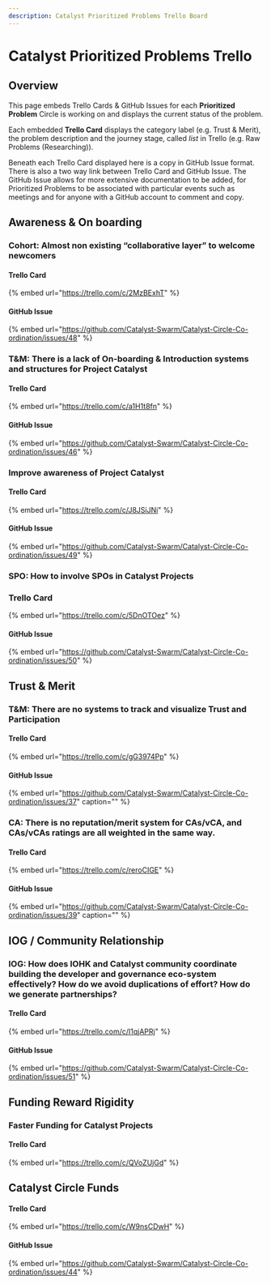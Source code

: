 ```yaml
---
description: Catalyst Prioritized Problems Trello Board
---
```


# Catalyst Prioritized Problems Trello

## Overview

This page embeds Trello Cards & GitHub Issues for each **Prioritized Problem** Circle is working on and displays the current status of the problem.

Each embedded **Trello Card** displays the category label \(e.g. Trust & Merit\), the problem description and the journey stage, called _list_ in Trello \(e.g. Raw Problems \(Researching\)\).

Beneath each Trello Card displayed here is a copy in GitHub Issue format. There is also a two way link between Trello Card and GitHub Issue. The GitHub Issue allows for more extensive documentation to be added, for Prioritized Problems to be associated with particular events such as meetings and for anyone with a GitHub account to comment and copy.

## Awareness & On boarding

### Cohort: Almost non existing “collaborative layer” to welcome newcomers

#### Trello Card

{% embed url="https://trello.com/c/2MzBExhT" %}

#### GitHub Issue

{% embed url="https://github.com/Catalyst-Swarm/Catalyst-Circle-Co-ordination/issues/48" %}

### T&M: There is a lack of On-boarding & Introduction systems and structures for Project Catalyst

#### Trello Card

{% embed url="https://trello.com/c/a1H1t8fn" %}

#### GitHub Issue

{% embed url="https://github.com/Catalyst-Swarm/Catalyst-Circle-Co-ordination/issues/46" %}

### Improve awareness of Project Catalyst

#### Trello Card

{% embed url="https://trello.com/c/J8JSiJNi" %}

#### GitHub Issue

{% embed url="https://github.com/Catalyst-Swarm/Catalyst-Circle-Co-ordination/issues/49" %}

### SPO: How to involve SPOs in Catalyst Projects

### Trello Card

{% embed url="https://trello.com/c/5DnOTOez" %}

#### GitHub Issue

{% embed url="https://github.com/Catalyst-Swarm/Catalyst-Circle-Co-ordination/issues/50" %}

## Trust & Merit

### T&M: There are no systems to track and visualize Trust and Participation

#### Trello Card

{% embed url="https://trello.com/c/gG3974Pp" %}

#### GitHub Issue

{% embed url="https://github.com/Catalyst-Swarm/Catalyst-Circle-Co-ordination/issues/37" caption="" %}

### CA: There is no reputation/merit system for CAs/vCA, and CAs/vCAs ratings are all weighted in the same way.

#### Trello Card

{% embed url="https://trello.com/c/reroCIGE" %}

#### GitHub Issue

{% embed url="https://github.com/Catalyst-Swarm/Catalyst-Circle-Co-ordination/issues/39" caption="" %}

## IOG / Community Relationship

### IOG: How does IOHK and Catalyst community coordinate building the developer and governance eco-system effectively? How do we avoid duplications of effort? How do we generate partnerships?

#### Trello Card

{% embed url="https://trello.com/c/I1qjAPRj" %}

#### GitHub Issue

{% embed url="https://github.com/Catalyst-Swarm/Catalyst-Circle-Co-ordination/issues/51" %}



## Funding Reward Rigidity

### Faster Funding for Catalyst Projects

#### Trello Card

{% embed url="https://trello.com/c/QVoZUjGd" %}



## Catalyst Circle Funds

#### Trello Card

{% embed url="https://trello.com/c/W9nsCDwH" %}

#### GitHub Issue

{% embed url="https://github.com/Catalyst-Swarm/Catalyst-Circle-Co-ordination/issues/44" %}





